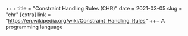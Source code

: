 +++
title = "Constraint Handling Rules (CHR)"
date = 2021-03-05
slug = "chr"
[extra]
link = "https://en.wikipedia.org/wiki/Constraint_Handling_Rules"
+++
A programming language

